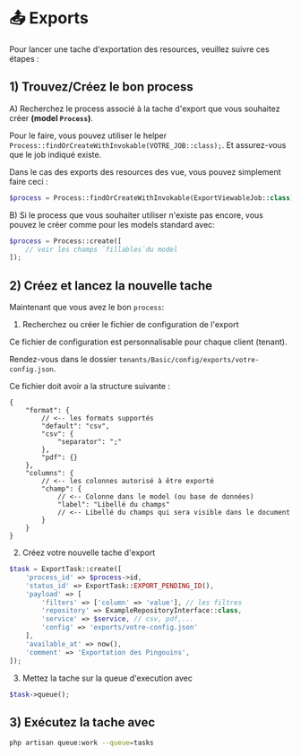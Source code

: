 # 📤 Exports

Pour lancer une tache d'exportation des resources, veuillez suivre ces étapes :

## 1) Trouvez/Créez le bon process

A) Recherchez le process associé à la tache d'export que vous souhaitez créer **(model `Process`)**.

Pour le faire, vous pouvez utiliser le helper `Process::findOrCreateWithInvokable(VOTRE_JOB::class);`. Et assurez-vous
que le job indiqué existe.

Dans le cas des exports des resources des vue, vous pouvez simplement faire ceci :

```php
$process = Process::findOrCreateWithInvokable(ExportViewableJob::class);
```

B) Si le process que vous souhaiter utiliser n'existe pas encore, vous pouvez le créer comme pour les models standard
avec:

```php
$process = Process::create([
    // voir les champs `fillables`du model
]);
```

## 2) Créez et lancez la nouvelle tache

Maintenant que vous avez le bon `process`:

1) Recherchez ou créer le fichier de configuration de l'export

Ce fichier de configuration est personnalisable pour chaque client (tenant).

Rendez-vous dans le dossier `tenants/Basic/config/exports/votre-config.json`.

Ce fichier doit avoir a la structure suivante :

```json5
{
    "format": {
        // <-- les formats supportés
        "default": "csv",
        "csv": {
            "separator": ";"
        },
        "pdf": {}
    },
    "columns": {
        // <-- les colonnes autorisé à être exporté
        "champ": {
            // <-- Colonne dans le model (ou base de données)
            "label": "Libellé du champs"
            // <-- Libellé du champs qui sera visible dans le document
        }
    }
}
```

2) Créez votre nouvelle tache d'export

```php
$task = ExportTask::create([
    'process_id' => $process->id,
    'status_id' => ExportTask::EXPORT_PENDING_ID(),
    'payload' => [
        'filters' => ['column' => 'value'], // les filtres
        'repository' => ExampleRepositoryInterface::class,
        'service' => $service, // csv, pdf,...
        'config' => 'exports/votre-config.json'
    ],
    'available_at' => now(),
    'comment' => 'Exportation des Pingouins',
]);
```

3) Mettez la tache sur la queue d'execution avec

```php
$task->queue();
```

## 3) Exécutez la tache avec

```bash
php artisan queue:work --queue=tasks
```
